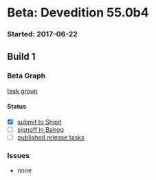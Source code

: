 # Beta: Devedition 55.0b4

### Started: 2017-06-22

## Build 1

### Beta Graph
[task group](https://tools.taskcluster.net/push-inspector/#/XXLNDFv7SZSWlY7PcYwLcw)


#### Status
- [x] [submit to Shipit](https://wiki.mozilla.org/Release:Release_Automation_on_Mercurial:Starting_a_Release#Submit_to_Ship_It)
- [ ] [signoff in Balrog](../how-tos/relpro.md#3-signoffs)
- [ ] [published release tasks](../how-tos/relpro.md#4-publish-release)

### Issues
- none


